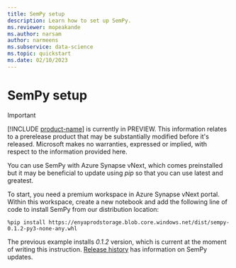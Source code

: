 ```yaml
---
title: SemPy setup
description: Learn how to set up SemPy.
ms.reviewer: mopeakande
ms.author: narsam
author: narmeens
ms.subservice: data-science
ms.topic: quickstart
ms.date: 02/10/2023
---
```


# SemPy setup

> [!IMPORTANT]
> [!INCLUDE [product-name](../includes/product-name.md)] is currently in PREVIEW. This information relates to a prerelease product that may be substantially modified before it's released. Microsoft makes no warranties, expressed or implied, with respect to the information provided here.

You can use SemPy with Azure Synapse vNext, which comes preinstalled but it may be beneficial to update using *pip* so that you can use latest and greatest.

To start, you need a premium workspace in Azure Synapse vNext portal. Within this workspace, create a new notebook and
add the following line of code to install SemPy from our distribution location:

```
%pip install https://enyaprodstorage.blob.core.windows.net/dist/sempy-0.1.2-py3-none-any.whl
```

The previous example installs *0.1.2* version, which is current at the moment of writing this instruction. [Release history](https://enyaprod.azurewebsites.net/releases.html) has information on SemPy updates.

